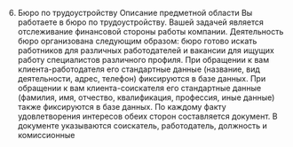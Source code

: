 6. Бюро по трудоустройству 
Описание предметной области 
Вы работаете в бюро по трудоустройству.
Вашей задачей является отслеживание финансовой стороны работы компании.
Деятельность бюро организована следующим образом:
бюро готово искать работников для различных работодателей
и вакансии для ищущих работу специалистов различного профиля.
При обращении к вам клиента-работодателя его стандартные данные
(название, вид деятельности, адрес, телефон) фиксируются в базе данных.
При обращении к вам клиента-соискателя его стандартные данные
(фамилия, имя, отчество, квалификация, профессия, иные данные)
также фиксируются в базе данных. По каждому факту удовлетворения
интересов обеих сторон составляется документ. В документе указываются соискатель,
работодатель, должность и комиссионные
